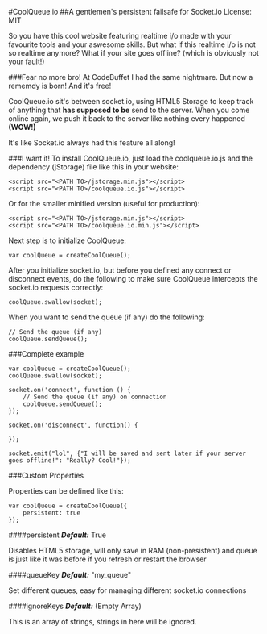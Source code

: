 #CoolQueue.io
##A gentlemen's persistent failsafe for Socket.io
License: MIT

So you have this cool website featuring realtime i/o made with your favourite tools and your aswesome skills.
But what if this realtime i/o is not so realtime anymore? What if your site goes offline? (which is obviously not your fault!)

###Fear no more bro!
At CodeBuffet I had the same nightmare. But now a rememdy is born! And it's free!

CoolQueue.io sit's between socket.io, using HTML5 Storage to keep track of anything that **has supposed to be** send to the server. When you come online again, we push it back to the server like nothing every happened **(WOW!)**

It's like Socket.io always had this feature all along!

###I want it!
To install CoolQueue.io, just load the coolqueue.io.js and the dependency (jStorage) file like this in your website:

	<script src="<PATH TO>/jstorage.min.js"></script>
	<script src="<PATH TO>/coolqueue.io.js"></script>
	
Or for the smaller minified version (useful for production):

	<script src="<PATH TO>/jstorage.min.js"></script>
	<script src="<PATH TO>/coolqueue.io.min.js"></script>

Next step is to initialize CoolQueue:

	var coolQueue = createCoolQueue();

After you initialize socket.io, but before you defined any connect or disconnect events, do the following to make sure CoolQueue intercepts the socket.io requests correctly:

	coolQueue.swallow(socket);
	
When you want to send the queue (if any) do the following:

	// Send the queue (if any)
	coolQueue.sendQueue();

###Complete example
	
	var coolQueue = createCoolQueue();
	coolQueue.swallow(socket);
	
	socket.on('connect', function () {
		// Send the queue (if any) on connection
	    coolQueue.sendQueue();
	});
	
	socket.on('disconnect', function() {
	    
	});
	
	socket.emit("lol", {"I will be saved and sent later if your server goes offline!": "Really? Cool!"});
	
###Custom Properties

Properties can be defined like this:

	var coolQueue = createCoolQueue({
		persistent: true
	});

####persistent
***Default:*** True

Disables HTML5 storage, will only save in RAM (non-presistent) and queue is just like it was before if you refresh or restart the browser

####queueKey
***Default:*** "my_queue"

Set different queues, easy for managing different socket.io connections

####ignoreKeys
***Default:*** (Empty Array)

This is an array of strings, strings in here will be ignored.